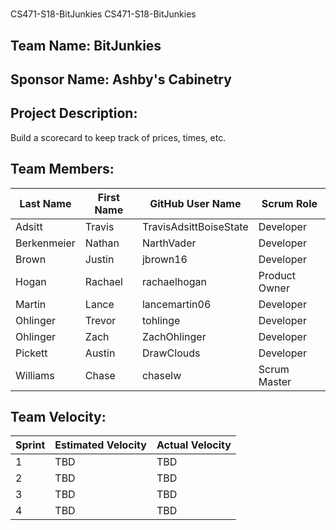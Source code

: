 #
CS471-S18-BitJunkies
CS471-S18-BitJunkies

## Team Name: BitJunkies

## Sponsor Name: Ashby's Cabinetry 

## Project Description:
Build a scorecard to keep track of prices, times, etc. 

## Team Members:

Last Name       | First Name      | GitHub User Name       | Scrum Role
--------------- | --------------- | ---------------------- | ---------------
Adsitt			    | Travis  	  	  | TravisAdsittBoiseState | Developer
Berkenmeier     | Nathan          | NarthVader             | Developer
Brown           | Justin          | jbrown16               | Developer
Hogan           | Rachael         | rachaelhogan           | Product Owner
Martin          | Lance           | lancemartin06          | Developer
Ohlinger        | Trevor          | tohlinge               | Developer
Ohlinger        | Zach            | ZachOhlinger           | Developer
Pickett         | Austin          | DrawClouds             | Developer
Williams        | Chase           | chaselw                | Scrum Master


## Team Velocity:

Sprint | Estimated Velocity | Actual Velocity
------ | ------------------ | ---------------
1      | TBD                | TBD
2      | TBD                | TBD
3      | TBD                | TBD
4      | TBD                | TBD

